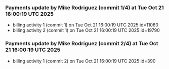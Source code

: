 
### Payments update by Mike Rodriguez (commit 1/4) at Tue Oct 21 16:00:19 UTC 2025
- billing activity 1 (commit 1) on Tue Oct 21 16:00:19 UTC 2025 id=11060
- billing activity 2 (commit 1) on Tue Oct 21 16:00:19 UTC 2025 id=19790

### Payments update by Mike Rodriguez (commit 2/4) at Tue Oct 21 16:00:19 UTC 2025
- billing activity 1 (commit 2) on Tue Oct 21 16:00:19 UTC 2025 id=390

